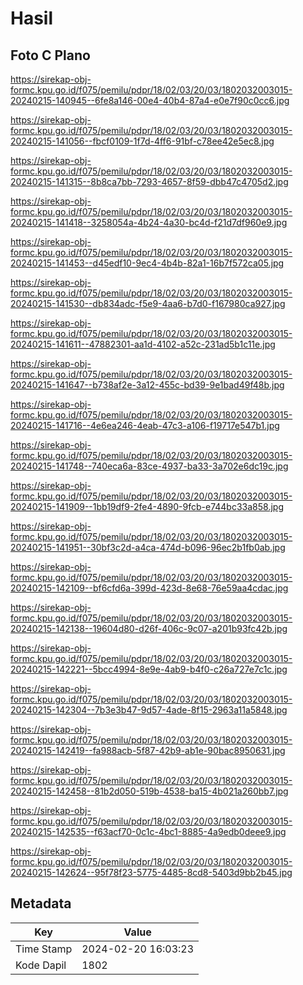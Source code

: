 # Hasil

## Foto C Plano

https://sirekap-obj-formc.kpu.go.id/f075/pemilu/pdpr/18/02/03/20/03/1802032003015-20240215-140945--6fe8a146-00e4-40b4-87a4-e0e7f90c0cc6.jpg

https://sirekap-obj-formc.kpu.go.id/f075/pemilu/pdpr/18/02/03/20/03/1802032003015-20240215-141056--fbcf0109-1f7d-4ff6-91bf-c78ee42e5ec8.jpg

https://sirekap-obj-formc.kpu.go.id/f075/pemilu/pdpr/18/02/03/20/03/1802032003015-20240215-141315--8b8ca7bb-7293-4657-8f59-dbb47c4705d2.jpg

https://sirekap-obj-formc.kpu.go.id/f075/pemilu/pdpr/18/02/03/20/03/1802032003015-20240215-141418--3258054a-4b24-4a30-bc4d-f21d7df960e9.jpg

https://sirekap-obj-formc.kpu.go.id/f075/pemilu/pdpr/18/02/03/20/03/1802032003015-20240215-141453--d45edf10-9ec4-4b4b-82a1-16b7f572ca05.jpg

https://sirekap-obj-formc.kpu.go.id/f075/pemilu/pdpr/18/02/03/20/03/1802032003015-20240215-141530--db834adc-f5e9-4aa6-b7d0-f167980ca927.jpg

https://sirekap-obj-formc.kpu.go.id/f075/pemilu/pdpr/18/02/03/20/03/1802032003015-20240215-141611--47882301-aa1d-4102-a52c-231ad5b1c11e.jpg

https://sirekap-obj-formc.kpu.go.id/f075/pemilu/pdpr/18/02/03/20/03/1802032003015-20240215-141647--b738af2e-3a12-455c-bd39-9e1bad49f48b.jpg

https://sirekap-obj-formc.kpu.go.id/f075/pemilu/pdpr/18/02/03/20/03/1802032003015-20240215-141716--4e6ea246-4eab-47c3-a106-f19717e547b1.jpg

https://sirekap-obj-formc.kpu.go.id/f075/pemilu/pdpr/18/02/03/20/03/1802032003015-20240215-141748--740eca6a-83ce-4937-ba33-3a702e6dc19c.jpg

https://sirekap-obj-formc.kpu.go.id/f075/pemilu/pdpr/18/02/03/20/03/1802032003015-20240215-141909--1bb19df9-2fe4-4890-9fcb-e744bc33a858.jpg

https://sirekap-obj-formc.kpu.go.id/f075/pemilu/pdpr/18/02/03/20/03/1802032003015-20240215-141951--30bf3c2d-a4ca-474d-b096-96ec2b1fb0ab.jpg

https://sirekap-obj-formc.kpu.go.id/f075/pemilu/pdpr/18/02/03/20/03/1802032003015-20240215-142109--bf6cfd6a-399d-423d-8e68-76e59aa4cdac.jpg

https://sirekap-obj-formc.kpu.go.id/f075/pemilu/pdpr/18/02/03/20/03/1802032003015-20240215-142138--19604d80-d26f-406c-9c07-a201b93fc42b.jpg

https://sirekap-obj-formc.kpu.go.id/f075/pemilu/pdpr/18/02/03/20/03/1802032003015-20240215-142221--5bcc4994-8e9e-4ab9-b4f0-c26a727e7c1c.jpg

https://sirekap-obj-formc.kpu.go.id/f075/pemilu/pdpr/18/02/03/20/03/1802032003015-20240215-142304--7b3e3b47-9d57-4ade-8f15-2963a11a5848.jpg

https://sirekap-obj-formc.kpu.go.id/f075/pemilu/pdpr/18/02/03/20/03/1802032003015-20240215-142419--fa988acb-5f87-42b9-ab1e-90bac8950631.jpg

https://sirekap-obj-formc.kpu.go.id/f075/pemilu/pdpr/18/02/03/20/03/1802032003015-20240215-142458--81b2d050-519b-4538-ba15-4b021a260bb7.jpg

https://sirekap-obj-formc.kpu.go.id/f075/pemilu/pdpr/18/02/03/20/03/1802032003015-20240215-142535--f63acf70-0c1c-4bc1-8885-4a9edb0deee9.jpg

https://sirekap-obj-formc.kpu.go.id/f075/pemilu/pdpr/18/02/03/20/03/1802032003015-20240215-142624--95f78f23-5775-4485-8cd8-5403d9bb2b45.jpg


## Metadata

| Key        | Value               |
| ---------- | ------------------- |
| Time Stamp | 2024-02-20 16:03:23 |
| Kode Dapil | 1802                |



